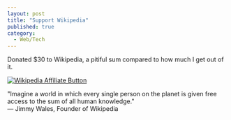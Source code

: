 ```yaml
---
layout: post
title: "Support Wikipedia"
published: true
category:
  - Web/Tech
---
```

<p>Donated $30 to Wikipedia, a pitiful sum compared to how much I get out of it.</p>
<p>
<a href="http://wikimediafoundation.org/wiki/Donate/en"><img border="0" alt="Wikipedia Affiliate Button" src="http://upload.wikimedia.org/wikipedia/foundation/3/36/2008_fundraiser_square_button-en.png" /></a>
</p>
<p>"Imagine a world in which every single person on the planet is given free access to the sum of all human knowledge."<br/>— Jimmy Wales, Founder of Wikipedia</p>




